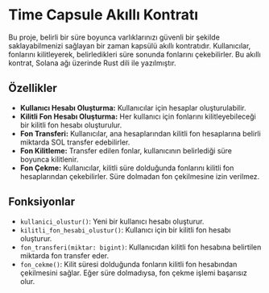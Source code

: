 # Time Capsule Akıllı Kontratı

Bu proje, belirli bir süre boyunca varlıklarınızı güvenli bir şekilde saklayabilmenizi sağlayan bir zaman kapsülü akıllı kontratıdır. Kullanıcılar, fonlarını kilitleyerek, belirledikleri süre sonunda fonlarını çekebilirler. Bu akıllı kontrat, Solana ağı üzerinde Rust dili ile yazılmıştır.

## Özellikler

- **Kullanıcı Hesabı Oluşturma:** Kullanıcılar için hesaplar oluşturulabilir.
- **Kilitli Fon Hesabı Oluşturma:** Her kullanıcı için fonlarını kilitleyebileceği bir kilitli fon hesabı oluşturulur.
- **Fon Transferi:** Kullanıcılar, ana hesaplarından kilitli fon hesaplarına belirli miktarda SOL transfer edebilirler.
- **Fon Kilitleme:** Transfer edilen fonlar, kullanıcının belirlediği süre boyunca kilitlenir.
- **Fon Çekme:** Kullanıcılar, kilitli süre dolduğunda fonlarını kilitli fon hesaplarından çekebilirler. Süre dolmadan fon çekilmesine izin verilmez.

## Fonksiyonlar

- `kullanici_olustur()`: Yeni bir kullanıcı hesabı oluşturur.
- `kilitli_fon_hesabi_olustur()`: Kullanıcı için bir kilitli fon hesabı oluşturur.
- `fon_transferi(miktar: bigint)`: Kullanıcıdan kilitli fon hesabına belirtilen miktarda fon transfer eder.
- `fon_cekme()`: Kilit süresi dolduğunda fonların kilitli fon hesabından çekilmesini sağlar. Eğer süre dolmadıysa, fon çekme işlemi başarısız olur.
